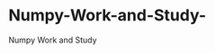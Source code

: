   # Numpy-Work-and-Study-
Numpy Work and Study 
                
                
              
                                  
                  
                                                         
                                                                 
                  
                    
                                                                                                     
                                                                                                                          
                                                                                                                   
                                                    
                                                                                                                                                                                                                                                                                                                                                                                          
                                                                                                                                                                                                       
                                                                                                                   
                                                                                                                                                 
                    
                      
